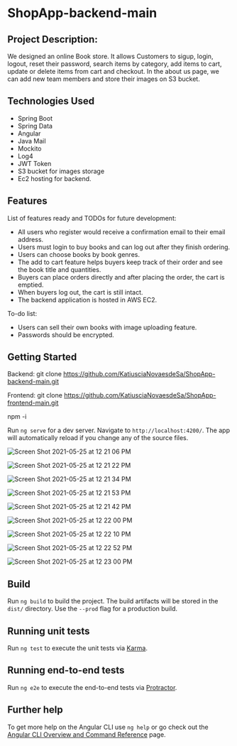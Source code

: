 # ShopApp-backend-main

## Project Description:
We designed an online Book store. It allows Customers to sigup, login, logout, reset their password, search items by category, add items to cart, update or delete items from cart and checkout. 
In the about us page, we can add new team members and store their images on S3 bucket. 

## Technologies Used
- Spring Boot
- Spring Data 
- Angular 
- Java Mail
- Mockito 
- Log4
- JWT Token
- S3 bucket for images storage
- Ec2 hosting for backend.


## Features

List of features ready and TODOs for future development:

- All users who register would receive a confirmation email to their email address.
- Users must login to buy books and can log out after they finish ordering.
- Users can choose books by book genres.
- The add to cart feature helps buyers keep track of their order and see the book title and quantities.
- Buyers can place orders directly and after placing the order, the cart is emptied.
- When buyers log out, the cart is still intact.
- The backend application is hosted in AWS EC2.

To-do list:

- Users can sell their own books with image uploading feature.
- Passwords should be encrypted.


## Getting Started

Backend:
git clone https://github.com/KatiusciaNovaesdeSa/ShopApp-backend-main.git


Frontend:
git clone https://github.com/KatiusciaNovaesdeSa/ShopApp-frontend-main.git

npm -i

Run `ng serve` for a dev server. Navigate to `http://localhost:4200/`. The app will automatically reload if you change any of the source files.


![Screen Shot 2021-05-25 at 12 21 06 PM](https://user-images.githubusercontent.com/54957332/119533698-1f99ae80-bd54-11eb-94c2-68bf4d55e125.png)

![Screen Shot 2021-05-25 at 12 21 22 PM](https://user-images.githubusercontent.com/54957332/119533725-27595300-bd54-11eb-80f4-69057a1ab79b.png)

![Screen Shot 2021-05-25 at 12 21 34 PM](https://user-images.githubusercontent.com/54957332/119533734-29bbad00-bd54-11eb-85d5-d94384c26e89.png)

![Screen Shot 2021-05-25 at 12 21 53 PM](https://user-images.githubusercontent.com/54957332/119533777-33ddab80-bd54-11eb-8a75-01b9c66d7557.png)

![Screen Shot 2021-05-25 at 12 21 42 PM](https://user-images.githubusercontent.com/54957332/119533757-2fb18e00-bd54-11eb-8101-3361c6e4ab76.png)

![Screen Shot 2021-05-25 at 12 22 00 PM](https://user-images.githubusercontent.com/54957332/119533793-38a25f80-bd54-11eb-8508-a137c90dced6.png)

![Screen Shot 2021-05-25 at 12 22 10 PM](https://user-images.githubusercontent.com/54957332/119533828-422bc780-bd54-11eb-9cc9-60efc22e3c0c.png)

![Screen Shot 2021-05-25 at 12 22 52 PM](https://user-images.githubusercontent.com/54957332/119533848-46f07b80-bd54-11eb-9cb0-d3de31cbbd29.png)

![Screen Shot 2021-05-25 at 12 23 00 PM](https://user-images.githubusercontent.com/54957332/119533874-4bb52f80-bd54-11eb-8cf9-bac5c2857b5d.png)



## Build

Run `ng build` to build the project. The build artifacts will be stored in the `dist/` directory. Use the `--prod` flag for a production build.

## Running unit tests


Run `ng test` to execute the unit tests via [Karma](https://karma-runner.github.io).

## Running end-to-end tests

Run `ng e2e` to execute the end-to-end tests via [Protractor](http://www.protractortest.org/).

## Further help

To get more help on the Angular CLI use `ng help` or go check out the [Angular CLI Overview and Command Reference](https://angular.io/cli) page.


